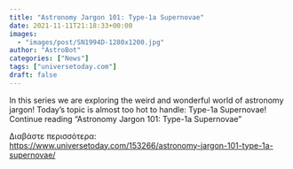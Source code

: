 ```yaml
---
title: "Astronomy Jargon 101: Type-1a Supernovae"
date: 2021-11-11T21:18:33+00:00
images:
  - "images/post/SN1994D-1280x1200.jpg"
author: "AstroBot"
categories: ["News"]
tags: ["universetoday.com"]
draft: false
---
```


In this series we are exploring the weird and wonderful world of astronomy jargon! Today’s topic is almost too hot to handle: Type-1a Supernovae! Continue reading “Astronomy Jargon 101: Type-1a Supernovae” 

Διαβάστε περισσότερα: https://www.universetoday.com/153266/astronomy-jargon-101-type-1a-supernovae/
